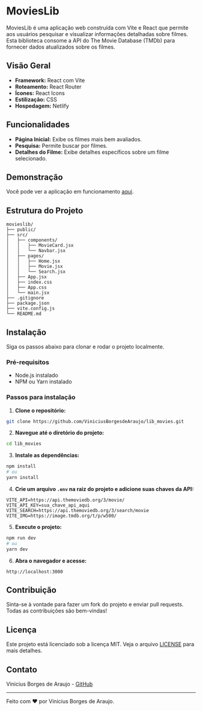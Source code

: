 # MoviesLib

MoviesLib é uma aplicação web construída com Vite e React que permite aos usuários pesquisar e visualizar informações detalhadas sobre filmes. Esta biblioteca consome a API do The Movie Database (TMDb) para fornecer dados atualizados sobre os filmes.

## Visão Geral

- **Framework:** React com Vite
- **Roteamento:** React Router
- **Ícones:** React Icons
- **Estilização:** CSS
- **Hospedagem:** Netlify

## Funcionalidades

- **Página Inicial:** Exibe os filmes mais bem avaliados.
- **Pesquisa:** Permite buscar por filmes.
- **Detalhes do Filme:** Exibe detalhes específicos sobre um filme selecionado.

## Demonstração

Você pode ver a aplicação em funcionamento [aqui](https://lib-movies.netlify.app/).

## Estrutura do Projeto

```plaintext
movieslib/
├── public/
├── src/
│   ├── components/
│   │   ├── MovieCard.jsx
│   │   └── Navbar.jsx
│   ├── pages/
│   │   ├── Home.jsx
│   │   ├── Movie.jsx
│   │   └── Search.jsx
│   ├── App.jsx
│   ├── index.css
│   ├── App.css
│   └── main.jsx
├── .gitignore
├── package.json
├── vite.config.js
└── README.md
```

## Instalação

Siga os passos abaixo para clonar e rodar o projeto localmente.

### Pré-requisitos

- Node.js instalado
- NPM ou Yarn instalado

### Passos para instalação

1. **Clone o repositório:**

```bash
git clone https://github.com/ViniciusBorgesdeAraujo/lib_movies.git
```

2. **Navegue até o diretório do projeto:**

```bash
cd lib_movies
```

3. **Instale as dependências:**

```bash
npm install
# ou
yarn install
```

4. **Crie um arquivo `.env` na raiz do projeto e adicione suas chaves da API:**

```env
VITE_API=https://api.themoviedb.org/3/movie/
VITE_API_KEY=sua_chave_api_aqui
VITE_SEARCH=https://api.themoviedb.org/3/search/movie
VITE_IMG=https://image.tmdb.org/t/p/w500/
```

5. **Execute o projeto:**

```bash
npm run dev
# ou
yarn dev
```

6. **Abra o navegador e acesse:**

```plaintext
http://localhost:3000
```

## Contribuição

Sinta-se à vontade para fazer um fork do projeto e enviar pull requests. Todas as contribuições são bem-vindas!

## Licença

Este projeto está licenciado sob a licença MIT. Veja o arquivo [LICENSE](LICENSE) para mais detalhes.

## Contato

Vinicius Borges de Araujo - [GitHub](https://github.com/ViniciusBorgesdeAraujo)

---

Feito com ♥ por Vinicius Borges de Araujo.
